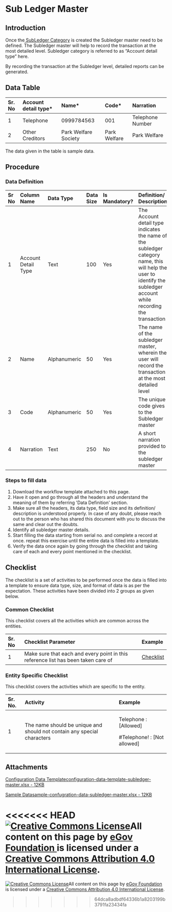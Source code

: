 # Sub Ledger Master

## Introduction <a id="introduction"></a>

Once the[ SubLedger Category](sub-ledger-category.md) is created the Subledger master need to be defined. The Subledger master will help to record the transaction at the most detailed level. Subledger category is referred to as “Account detail type” here.

By recording the transaction at the Subledger level, detailed reports can be generated.

## Data Table <a id="data-table"></a>

| Sr. No | Account detail type\* | Name\* | Code\* | Narration |
| :--- | :--- | :--- | :--- | :--- |
| 1 | Telephone | 0999784563 | 001 | Telephone Number |
| 2 | Other Creditors | Park Welfare Society | Park Welfare | Park Welfare |

The data given in the table is sample data.

## Procedure <a id="procedure"></a>

### Data Definition <a id="data-definition"></a>

| Sr No | Column Name | Data Type | Data Size | Is Mandatory? | Definition/ Description |
| :--- | :--- | :--- | :--- | :--- | :--- |
| 1 | Account Detail Type | Text | 100 | Yes | The Account detail type indicates the name of the subledger category name, this will help the user to identify the subledger account while recording the transaction |
| 2 | Name | Alphanumeric | 50 | Yes | The name of the subledger master, wherein the user will record the transaction at the most detailed level |
| 3 | Code | Alphanumeric | 50 | Yes | The unique code gives to the Subledger master |
| 4 | Narration | Text | 250 | No | A short narration provided to the subledger master |

### Steps to fill data <a id="steps-to-fill-data"></a>

1. Download the workflow template attached to this page.
2. Have it open and go through all the headers and understand the meaning of them by referring 'Data Definition' section.
3. Make sure all the headers, its data type, field size and its definition/ description is understood properly. In case of any doubt, please reach out to the person who has shared this document with you to discuss the same and clear out the doubts.
4. Identify all subledger master details.
5. Start filling the data starting from serial no. and complete a record at once. repeat this exercise until the entire data is filled into a template.
6. Verify the data once again by going through the checklist and taking care of each and every point mentioned in the checklist.

## Checklist <a id="checklist"></a>

The checklist is a set of activities to be performed once the data is filled into a template to ensure data type, size, and format of data is as per the expectation. These activities have been divided into 2 groups as given below.

### Common Checklist <a id="common-checklist"></a>

This checklist covers all the activities which are common across the entities.

| Sr. No | Checklist Parameter | Example |
| :--- | :--- | :--- |
| 1 | Make sure that each and every point in this reference list has been taken care of | ​[Checklist](https://digit-discuss.atlassian.net/wiki/spaces/DO/pages/502203140/Checklist)​ |

### Entity Specific Checklist <a id="entity-specific-checklist"></a>

This checklist covers the activities which are specific to the entity.

<table>
  <thead>
    <tr>
      <th style="text-align:left">Sr. No.</th>
      <th style="text-align:left">Activity</th>
      <th style="text-align:left">Example</th>
    </tr>
  </thead>
  <tbody>
    <tr>
      <td style="text-align:left">1</td>
      <td style="text-align:left">The name should be unique and should not contain any special characters</td>
      <td
      style="text-align:left">
        <p>Telephone : [Allowed]</p>
        <p>#Telephone! : [Not allowed]</p>
        </td>
    </tr>
  </tbody>
</table>

## Attachments <a id="attachments"></a>

[Configuration Data Templateconfiguration-data-template-subledger-master.xlsx - 12KB](https://firebasestorage.googleapis.com/v0/b/gitbook-28427.appspot.com/o/assets%2F-MERG_iQW5oN4ukgXP8K%2Fsync%2Fa9db4315805722e39b3da2eb70ea53f1e52dd91a.xlsx?generation=1602050611779355&alt=media)

[Sample Datasample-confugration-data-subledger-master.xlsx - 12KB](https://firebasestorage.googleapis.com/v0/b/gitbook-28427.appspot.com/o/assets%2F-MERG_iQW5oN4ukgXP8K%2Fsync%2F5d1e0b4bffa41d1a848cb23d1e18dc7c60c337b7.xlsx?generation=1602050611888534&alt=media)

<<<<<<< HEAD
[![Creative Commons License](https://i.creativecommons.org/l/by/4.0/80x15.png)](http://creativecommons.org/licenses/by/4.0/)All content on this page by [eGov Foundation ](https://egov.org.in/)is licensed under a [Creative Commons Attribution 4.0 International License](http://creativecommons.org/licenses/by/4.0/).
=======


 [![Creative Commons License](https://i.creativecommons.org/l/by/4.0/80x15.png)](http://creativecommons.org/licenses/by/4.0/)All content on this page by [eGov Foundation ](https://egov.org.in/)is licensed under a [Creative Commons Attribution 4.0 International License](http://creativecommons.org/licenses/by/4.0/).
>>>>>>> 64dca8adbdf64336b1a8203199b3791fa23434fa

